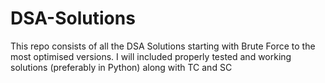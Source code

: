 # DSA-Solutions
This repo consists of all the DSA Solutions starting with Brute Force to the most optimised versions. I will included properly tested and working solutions (preferably in Python) along with TC and SC
